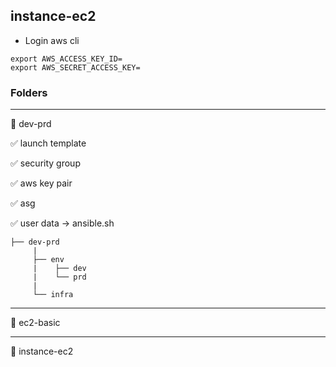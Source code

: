 ## instance-ec2

* Login aws cli
```
export AWS_ACCESS_KEY_ID=
export AWS_SECRET_ACCESS_KEY=
```

### Folders
---

:file_folder: dev-prd

:white_check_mark: launch template

:white_check_mark: security group

:white_check_mark: aws key pair

:white_check_mark: asg

:white_check_mark: user data -> ansible.sh


```
├── dev-prd 
     |
     ├── env
     |    ├── dev
     |    └── prd
     |
     └── infra
```
---

:file_folder: ec2-basic

---

:file_folder: instance-ec2
